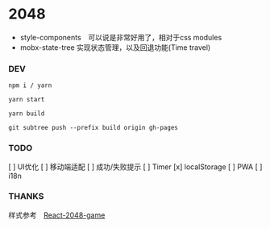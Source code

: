 # 2048

+ style-components　可以说是非常好用了，相对于css modules
+ mobx-state-tree 实现状态管理，以及回退功能(Time travel)


### DEV

```
npm i / yarn

yarn start

yarn build

git subtree push --prefix build origin gh-pages
```

### TODO

[ ] UI优化
[ ] 移动端适配
[ ] 成功/失败提示
[ ] Timer
[x] localStorage
[ ] PWA
[ ] i18n

### THANKS

样式参考　[React-2048-game](https://github.com/devrsi0n/React-2048-game)